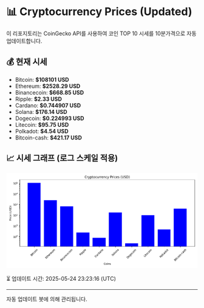 
# 📊 Cryptocurrency Prices (Updated)

이 리포지토리는 CoinGecko API를 사용하여 코인 TOP 10 시세를 10분가격으로 자동 업데이트합니다.

## 💰 현재 시세
- Bitcoin: **$108101 USD**
- Ethereum: **$2528.29 USD**
- Binancecoin: **$668.85 USD**
- Ripple: **$2.33 USD**
- Cardano: **$0.744907 USD**
- Solana: **$176.14 USD**
- Dogecoin: **$0.224993 USD**
- Litecoin: **$95.75 USD**
- Polkadot: **$4.54 USD**
- Bitcoin-cash: **$421.17 USD**

## 📈 시세 그래프 (로그 스케일 적용)
![Crypto Prices](crypto_prices.png)

⏳ 업데이트 시간: 2025-05-24 23:23:16 (UTC)

---
자동 업데이트 봇에 의해 관리됩니다.
